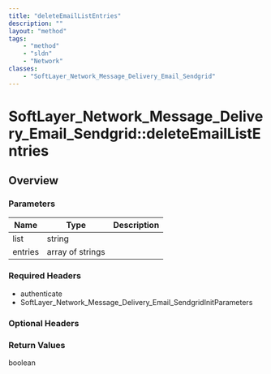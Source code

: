 ```yaml
---
title: "deleteEmailListEntries"
description: ""
layout: "method"
tags:
    - "method"
    - "sldn"
    - "Network"
classes:
    - "SoftLayer_Network_Message_Delivery_Email_Sendgrid"
---
```

# SoftLayer_Network_Message_Delivery_Email_Sendgrid::deleteEmailListEntries
## Overview 


### Parameters 
|Name | Type | Description |
| --- | --- | --- |
|list| string| |
|entries| array of strings| |


### Required Headers
* authenticate
* SoftLayer_Network_Message_Delivery_Email_SendgridInitParameters

### Optional Headers

### Return Values
boolean
